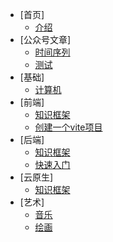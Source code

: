 <!-- docs/_sidebar.md -->

* [首页]
  * [介绍](zh-cn/)
* [公众号文章]
  * [时间序列](zh-cn/wechat)
  * [测试](zh-cn/wechat/test)
* [基础]
  * [计算机](zh-cn/basic)
* [前端]
  * [知识框架](zh-cn/frontend)
  * [创建一个vite项目](zh-cn/vite)
* [后端]
  * [知识框架](zh-cn/backend)
  * [快速入门](zh-cn/guide)
* [云原生]
  * [知识框架](zh-cn/cloudnative)
* [艺术]
  * [音乐](zh-cn/music)
  * [绘画](zh-cn/painting)

